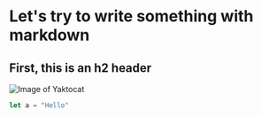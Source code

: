 # Let's try to write something with markdown
## First, this is an **h2** header
![Image of Yaktocat](https://octodex.github.com/images/yaktocat.png)
```js
let a = "Hello"
```

